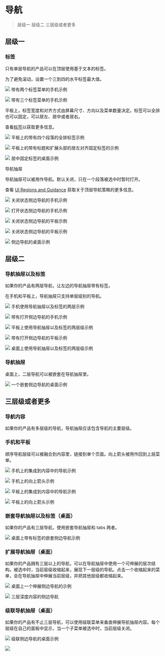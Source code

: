 # 导航
> 层级一
> 层级二
> 三层级或者更多

## 层级一
### 标签
只有单层导航的产品可以在顶层使用基于文本的标签。

为了避免滚动，设置一个三到四的水平标签最大值。

![](https://github.com/zhaochong/material-design/blob/master/images/15_1.png)
带有两个标签菜单的手机示例

![](https://github.com/zhaochong/material-design/blob/master/images/15_2.png)
带有三个标签菜单的手机示例

平板上，标签宽度和对齐方式由屏幕尺寸、方向以及菜单数量决定。标签可以全排也可以固定，可以居左、居中或者居右。

查看[标签](https://www.google.com/design/spec/components/tabs.html)以获取更多信息。

![](https://github.com/zhaochong/material-design/blob/master/images/15_3.png)
平板上的带有四个段落的全排标签示例

![](https://github.com/zhaochong/material-design/blob/master/images/15_4.png)
平板上的带有标题和扩展头部的居左对齐固定标签的示例

![](https://github.com/zhaochong/material-design/blob/master/images/15_5.png)
居中固定标签的桌面示例

导航抽屉

导航抽屉可以被用作导航。默认关闭，只在一个段落被选中时暂时打开。

查看 [UI Regions and Guidance](https://www.google.com/design/spec/layout/structure.html#structure-ui-regions) 获取关于顶层导航策略的更多信息。

![](https://github.com/zhaochong/material-design/blob/master/images/15_6.png)
关闭状态侧边导航的手机示例

![](https://github.com/zhaochong/material-design/blob/master/images/15_7.png)
打开状态侧边导航的手机示例

![](https://github.com/zhaochong/material-design/blob/master/images/15_8.png)
关闭状态侧边导航的平板示例

![](https://github.com/zhaochong/material-design/blob/master/images/15_9.png)
关闭状态侧边导航的平板示例

![](https://github.com/zhaochong/material-design/blob/master/images/15_10.png)
侧边导航的桌面示例


## 层级二
### 导航抽屉以及标签
如果你的产品有两层导航，让左边的导航抽屉带有标签。

在手机和平板上，导航抽屉只支持单层级别的导航。

![](https://github.com/zhaochong/material-design/blob/master/images/15_11.png)
手机使用导航抽屉以及标签的两层示例

![](https://github.com/zhaochong/material-design/blob/master/images/15_12.png)
带有打开侧边导航的手机示例

![](https://github.com/zhaochong/material-design/blob/master/images/15_13.png)
平板上使用导航抽屉以及标签的两层级示例

![](https://github.com/zhaochong/material-design/blob/master/images/15_14.png)
带有打开侧边导航的平板示例

![](https://github.com/zhaochong/material-design/blob/master/images/15_15.png)
桌面上使用导航抽屉以及标签的两层级示例

### 导航抽屉
桌面上，二层导航可以被嵌套在导航抽屉里。

![](https://github.com/zhaochong/material-design/blob/master/images/15_16.png)
一个嵌套侧边导航的桌面示例


## 三层级或者更多
### 导航内容
如果你的产品有多层级的导航，导航抽屉应该包含导航的主要层级。

### 手机和平板
顺序导航层级可以被融合到内容里，链接到单个页面。向上箭头被用作回到上层菜单。

![](https://github.com/zhaochong/material-design/blob/master/images/15_17.png)
手机上的集成到内容中的导航示例

![](https://github.com/zhaochong/material-design/blob/master/images/15_18.png)
手机上的向上箭头示例

![](https://github.com/zhaochong/material-design/blob/master/images/15_19.png)
平板上的集成到内容中的导航示例

![](https://github.com/zhaochong/material-design/blob/master/images/15_20.png)
平板上的向上箭头示例

### 嵌套导航抽屉以及标签（桌面）
如果你的产品有三层导航，使用嵌套导航抽屉和 tabs 两者。

![](https://github.com/zhaochong/material-design/blob/master/images/15_21.png)
桌面上带有标签的嵌套侧边导航示例

### 扩展导航抽屉（桌面）
如果你的产品拥有三层以上的导航，可以在导航抽屉中使用一个可伸展的层次结构。被选中时，当前层级收缩起来，展现下一层级的导航。点击一个收缩起来的菜单，会在导航抽屉中伸展当前层级，并把其他层级都收缩起来。

![](https://github.com/zhaochong/material-design/blob/master/images/15_22.png)
桌面上一个伸展侧边导航的示例

![](https://github.com/zhaochong/material-design/blob/master/images/15_23.png)
三层深度内容的侧边导航

### 级联导航抽屉（桌面）
如果你的产品有不止三层导航，可以使用级联菜单来垂直伸展导航抽屉内容。每个层级在自己的面板中显示，当一个子菜单被选中时，当前层级关闭。

![](https://github.com/zhaochong/material-design/blob/master/images/15_24.png)
级联侧边导航的桌面示例

![](https://github.com/zhaochong/material-design/blob/master/images/15_25.png)


